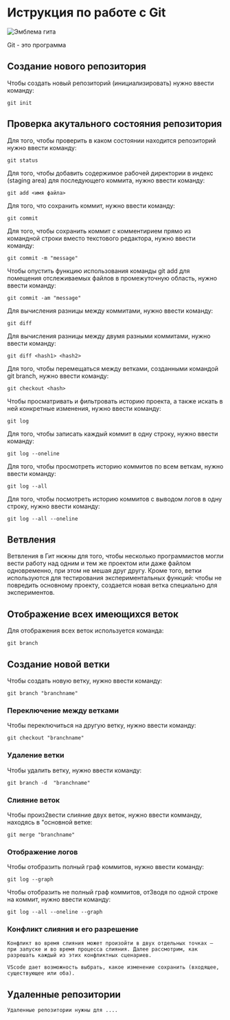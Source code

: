 # Иструкция по работе с Git

![Эмблема гита](git.jpg)

Git - это программа


## Создание нового репозитория

Чтобы создать новый репозиторий (инициализировать) нужно ввести команду:


    git init

 ## Проверка акутального состояния репозитория

Для того, чтобы проверить в каком состоянии находится репозиторий нужно ввести команду:

    git status
    
Для того, чтобы добавить содержимое рабочей директории в индекс (staging area) для последующего коммита, нужно ввести команду:    

    git add <имя файла>

Для того, что сохранить коммит, нужно ввести команду:

    git commit

Для того, чтобы сохранить коммит с комментирием прямо из командной строки
вместо текстового редактора, нужно ввести команду:

    git commit -m "message"

Чтобы опустить функцию использования команды git add для помещения отслеживаемых файлов в промежуточную область, нужно ввести команду:

    git commit -am "message"

Для вычисления разницы между коммитами, нужно ввести команду:

    git diff

Для вычисления разницы между двумя разными коммитами, нужно ввести команду:

    git diff <hash1> <hash2>

Для того, чтобы перемещаться между ветками, созданными командой git branch, нужно ввести команду:

    git checkout <hash>

Чтобы просматривать и фильтровать историю проекта, а также искать в ней конкретные изменения, нужно ввести команду:    

    git log

Для того, чтобы записать каждый коммит в одну строку, нужно ввести команду:

    git log --oneline

Для того, чтобы просмотреть историю коммитов по всем веткам, нужно ввести команду:

    git log --all

Для того, чтобы посмотреть историю коммитов с выводом логов в одну строку, нужно ввести команду:
  
    git log --all --oneline


## Ветвления 
Ветвления в Гит нкжны для того, чтобы несколько программистов могли вести работу над одним и тем же проектом или даже файлом одновременно, при этом не мешая друг другу. Кроме того, ветки используются для тестирования экспериментальных функций: чтобы не повредить основному проекту, создается новая ветка специально для экспериментов.

## Отображение всех имеющихся веток
Для отображения всех веток используется команда:

    git branch 

## Создание новой ветки
Чтобы создать новую ветку, нужно ввести команду:

    git branch "branchname"

### Переключение между ветками
Чтобы переключиться на другую ветку, нужно ввести команду:

    git checkout "branchname"

### Удаление ветки
Чтобы удалить ветку, нужно ввести команду:

    git branch -d  "branchname"

### Слияние веток
Чтобы произ2вести слияние двух веток, нужно ввести комманду, находясь в "основной ветке:

    git merge "branchname"

### Отображение логов
Чтобы отобразить полный граф коммитов, нужно ввести команду:    

    git log --graph

Чтобы отобразить  не полный граф коммитов, от3водя по одной строке на коммит, нужно ввести команду:

    git log --all --oneline --graph


### Конфликт слияния и его разрешение

    Конфликт во время слияния может произойти в двух отдельных точках — при запуске и во время процесса слияния. Далее рассмотрим, как разрешать каждый из этих конфликтных сценариев. 

    VScode дает возможность выбрать, какое изменение сохранить (входящее, существующее или оба).

## Удаленные репозитории 
    
    Удаленные репозитории нужны для ....
    



    

